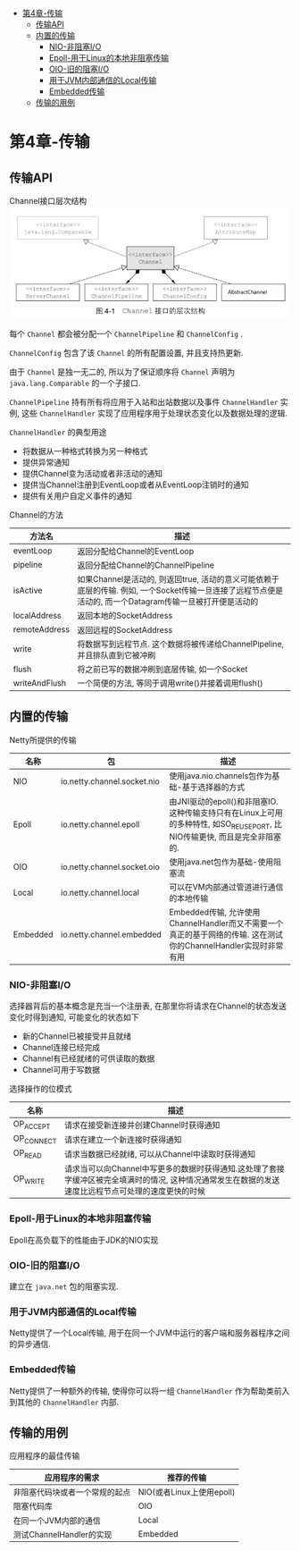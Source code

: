 - [第4章-传输](#sec-1)
  - [传输API](#sec-1-1)
  - [内置的传输](#sec-1-2)
    - [NIO-非阻塞I/O](#sec-1-2-1)
    - [Epoll-用于Linux的本地非阻塞传输](#sec-1-2-2)
    - [OIO-旧的阻塞I/O](#sec-1-2-3)
    - [用于JVM内部通信的Local传输](#sec-1-2-4)
    - [Embedded传输](#sec-1-2-5)
  - [传输的用例](#sec-1-3)

# 第4章-传输<a id="sec-1"></a>

## 传输API<a id="sec-1-1"></a>

Channel接口层次结构 ![img](./images/Channel01.png)

每个 `Channel` 都会被分配一个 `ChannelPipeline` 和 `ChannelConfig` .

`ChannelConfig` 包含了该 `Channel` 的所有配置设置, 并且支持热更新.

由于 `Channel` 是独一无二的, 所以为了保证顺序将 `Channel` 声明为 `java.lang.Comparable` 的一个子接口.

`ChannelPipeline` 持有所有将应用于入站和出站数据以及事件 `ChannelHandler` 实例, 这些 `ChannelHandler` 实现了应用程序用于处理状态变化以及数据处理的逻辑.

`ChannelHandler` 的典型用途

-   将数据从一种格式转换为另一种格式
-   提供异常通知
-   提供Channel变为活动或者非活动的通知
-   提供当Channel注册到EventLoop或者从EventLoop注销时的通知
-   提供有关用户自定义事件的通知

Channel的方法

| 方法名        | 描述                                                                                           |
|------------- |---------------------------------------------------------------------------------------------- |
| eventLoop     | 返回分配给Channel的EventLoop                                                                   |
| pipeline      | 返回分配给Channel的ChannelPipeline                                                             |
| isActive      | 如果Channel是活动的, 则返回true, 活动的意义可能依赖于底层的传输. 例如, 一个Socket传输一旦连接了远程节点便是活动的, 而一个Datagram传输一旦被打开便是活动的 |
| localAddress  | 返回本地的SocketAddress                                                                        |
| remoteAddress | 返回远程的SocketAddress                                                                        |
| write         | 将数据写到远程节点. 这个数据将被传递给ChannelPipeline, 并且排队直到它被冲刷                    |
| flush         | 将之前已写的数据冲刷到底层传输, 如一个Socket                                                   |
| writeAndFlush | 一个简便的方法, 等同于调用write()并接着调用flush()                                             |

## 内置的传输<a id="sec-1-2"></a>

Netty所提供的传输

| 名称     | 包                          | 描述                                                                                        |
|-------- |--------------------------- |------------------------------------------------------------------------------------------- |
| NIO      | io.netty.channel.socket.nio | 使用java.nio.channels包作为基础-基于选择器的方式                                            |
| Epoll    | io.netty.channel.epoll      | 由JNI驱动的epoll()和非阻塞IO. 这种传输支持只有在Linux上可用的多种特性, 如SO<sub>REUSEPORT</sub>, 比NIO传输更快, 而且是完全非阻塞的. |
| OIO      | io.netty.channel.socket.oio | 使用java.net包作为基础-使用阻塞流                                                           |
| Local    | io.netty.channel.local      | 可以在VM内部通过管道进行通信的本地传输                                                      |
| Embedded | io.netty.channel.embedded   | Embedded传输, 允许使用ChannelHandler而又不需要一个真正的基于网络的传输. 这在测试你的ChannelHandler实现时非常有用 |

### NIO-非阻塞I/O<a id="sec-1-2-1"></a>

选择器背后的基本概念是充当一个注册表, 在那里你将请求在Channel的状态发送变化时得到通知, 可能变化的状态如下

-   新的Channel已被接受并且就绪
-   Channel连接已经完成
-   Channel有已经就绪的可供读取的数据
-   Channel可用于写数据

选择操作的位模式

| 名称                 | 描述                                                                            |
|-------------------- |------------------------------------------------------------------------------- |
| OP<sub>ACCEPT</sub>  | 请求在接受新连接并创建Channel时获得通知                                         |
| OP<sub>CONNECT</sub> | 请求在建立一个新连接时获得通知                                                  |
| OP<sub>READ</sub>    | 请求当数据已经就绪, 可以从Channel中读取时获得通知                               |
| OP<sub>WRITE</sub>   | 请求当可以向Channel中写更多的数据时获得通知.这处理了套接字缓冲区被完全填满时的情况, 这种情况通常发生在数据的发送速度比远程节点可处理的速度更快的时候 |

### Epoll-用于Linux的本地非阻塞传输<a id="sec-1-2-2"></a>

Epoll在高负载下的性能由于JDK的NIO实现

### OIO-旧的阻塞I/O<a id="sec-1-2-3"></a>

建立在 `java.net` 包的阻塞实现.

### 用于JVM内部通信的Local传输<a id="sec-1-2-4"></a>

Netty提供了一个Local传输, 用于在同一个JVM中运行的客户端和服务器程序之间的异步通信.

### Embedded传输<a id="sec-1-2-5"></a>

Netty提供了一种额外的传输, 使得你可以将一组 `ChannelHandler` 作为帮助类前入到其他的 `ChannelHandler` 内部.

## 传输的用例<a id="sec-1-3"></a>

应用程序的最佳传输

| 应用程序的需求      | 推荐的传输           |
|------------------- |-------------------- |
| 非阻塞代码块或者一个常规的起点 | NIO(或者Linux上使用epoll) |
| 阻塞代码库          | OIO                  |
| 在同一个JVM内部的通信 | Local                |
| 测试ChannelHandler的实现 | Embedded             |
